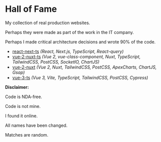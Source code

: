 # Hall of Fame

My collection of real production websites.

Perhaps they were made as part of the work in the IT company.

Perhaps I made critical architecture decisions and wrote 90% of the code.


- [react-next-ts](../../react-next-ts) *(React, Next.js, TypeScript, React-query)*
- [vue-2-nuxt-ts](../../vue-2-nuxt-ts) *(Vue 2, vue-class-component, Nuxt, TypeScript, TailwindCSS, PostCSS, SocketIO, ChartJS)*
- [vue-2-nuxt](../../vue-2-nuxt-ts) *(Vue 2, Nuxt, TailwindCSS, PostCSS, ApexCharts, ChartJS, Gsap)*
- [vue-3-ts](../../vue-3-ts) *(Vue 3, Vite, TypeScript, TailwindCSS, PostCSS, Cypress)*


**Disclaimer:**

Code is NDA-free.

Code is not mine.

I found it online.

All names have been changed.

Matches are random.
